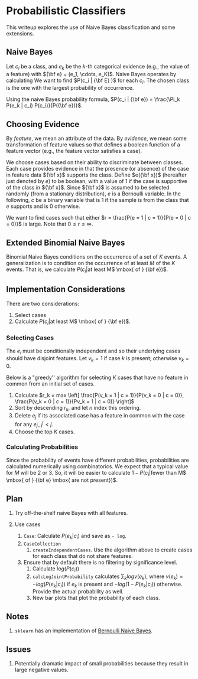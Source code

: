 # Probabilistic Classifiers

This writeup explores the use of Naive Bayes classification and some extensions.

## Naive Bayes

Let $c_i$ be a class, and $e_k$ be the $k$-th categorical evidence (e.g., the value of a feature)
with ${\bf e} = (e_1, \cdots, e_K)$.
Naive Bayes operates by calculating
We want to find $P(c_i | {\bf E} )$ for each
$c_i$.
The chosen class is the one with the largest probability
of occurrence.

Using the naive Bayes probability formula,
$P(c_i | {\bf e}) = \frac{\Pi_k P(e_k | c_i) P(c_i)}{P({\bf e})}$.

## Choosing Evidence

By *feature*, we mean an attribute of the data.
By *evidence*, we mean some transformation of
feature values so that defines a boolean function
of a feature vector (e.g., the feature vector
satisfies a case).

We choose cases based on their ability to discriminate between classes.
Each case provides evidence in that
the presence (or absence) of the case in
feature data ${\bf x}$
supports the class.
Define
$e({\bf x})$ (hereafter just denoted by $e$)
to be boolean, with a value of $1$ if the case
is supportive of the class in ${\bf x}$.
Since ${\bf x}$ is assumed to be selected randomly (from a stationary distribution),
$e$ is a Bernoulli variable.
In the following, $c$ be a binary variable that is 1 if the
sample is from the class that $e$ supports and is 0 otherwise.

We want to find cases such that either
$r = \frac{P(e = 1 | c = 1)}{P(e = 0 | c = 0)}$
is large.
Note that $0 \leq r \leq \infty$.

## Extended Binomial Naive Bayes
Binomial Naive Bayes conditions on the occurrence of a set
of $K$ events.
A generalization is to condition on the occurrence of at
least $M$ of the $K$ events.
That is, we calculate
$P(c_i | \mbox{at least }$M$ \mbox{ of } {\bf e})$.

## Implementation Considerations
There are two considerations:
1. Select cases
1. Calculate $P(c_i | \mbox{at least }$M$ \mbox{ of } {\bf e})$.

### Selecting Cases
The $e_i$ must be conditionally independent and so their
underlying cases should have disjoint features.
Let $v_k = 1$ if case $k$ is present;
otherwise $v_k = 0$.

Below is a
"greedy'' algorithm for selecting $K$ cases
that have no feature in common
from an initial set of cases.
1. Calculate $r_k = max \left[ 
\frac{P(v_k = 1 | c = 1)}{P(v_k = 0 | c = 0)},
\frac{P(v_k = 0 | c = 1)}{Pv_k = 1 | c = 0)}
\right]$
1. Sort by descending $r_k$,
and let $n$ index this ordering.
1. Delete $e_j$ if its associated case has a feature in common
with the case for any $e_{j ^{\prime}}$, $j^{\prime} < j$.
1. Choose the top $K$ cases.

### Calculating Probabilities
Since the probability of events have different probabilities,
probabilities are calculated numerically using
combinatorics.
We expect that a typical value for $M$ will be 2 or 3.
So, it will be easier to calculate
$1 - P(c_i | \mbox{fewer than }$M$ \mbox{ of } {\bf e} \mbox{ are not present})$.

## Plan
1. Try off-the-shelf naive Bayes with all features.

1. Use cases
    1. ``Case``: Calculate $P(e_k | c_i)$ and save as ``- log``.
    1. ``CaseCollection``
       1. ``createIndependentCases``. Use the algorithm above to create cases for each class that do not share features.
    1. Ensure that by default there is no filtering by significance level. 
       1. Calculate $log ( P(c_i))$
       1. ``calcLogJointProbability`` calculates
       $\sum_k log v(e_k)$, where $v(e_k) = -log (P(e_k | c_i))$ if $e_k$ is present and $-log (1 - P(e_k | c_i))$ otherwise.
       Provide the actual probability as well.
       1. New bar plots that plot the probability of each class.
   
## Notes
1. ``sklearn`` has an implementation of [Bernoulli Naive Bayes](https://scikit-learn.org/stable/modules/generated/sklearn.naive_bayes.BernoulliNB.html).

## Issues
1. Potentially dramatic impact of small probabilities because they result in large negative values.
